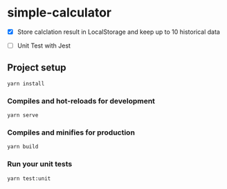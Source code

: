 # simple-calculator
- [X] Store calclation result in LocalStorage and keep up to 10 historical data
- [ ] Unit Test with Jest


## Project setup
```
yarn install
```

### Compiles and hot-reloads for development
```
yarn serve
```

### Compiles and minifies for production
```
yarn build
```

### Run your unit tests
```
yarn test:unit
```
